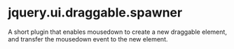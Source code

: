 jquery.ui.draggable.spawner
===========================

A short plugin that enables mousedown to create a new draggable element, and transfer the mousedown event to the new element.